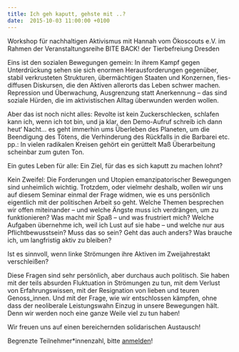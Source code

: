 ```yaml
---
title: Ich geh kaputt, gehste mit ..?
date:  2015-10-03 11:00:00 +0100
---
```


Workshop für nachhaltigen Aktivismus mit Hannah vom Ökoscouts e.V. im Rahmen der Veranstaltungsreihe BITE BACK! der Tierbefreiung Dresden



Eins ist den sozialen Bewegungen gemein: In ihrem Kampf gegen Unterdrückung sehen sie sich enormen Herausforderungen gegenüber,
stabil verkrusteten Strukturen, übermächtigen Staaten und Konzernen, fies-diffusen Diskursen, die den Aktiven allerorts das
Leben schwer machen. Repression und Überwachung, Ausgrenzung statt Anerkennung – das sind soziale Hürden, die im aktivistischen
Alltag überwunden werden wollen.



Aber das ist noch nicht alles: Revolte ist kein Zuckerschlecken, schlafen kann ich, wenn ich tot bin, und ja klar, den Demo-Aufruf
schreib ich dann heut‘ Nacht… es geht immerhin ums Überleben des Planeten, um die Beendigung des Tötens, die Verhinderung
des Rückfalls in die Barbarei etc. pp.: In vielen radikalen Kreisen gehört ein gerüttelt Maß Überarbeitung scheinbar zum guten
Ton.



Ein gutes Leben für alle: Ein Ziel, für das es sich kaputt zu machen lohnt?


Kein Zweifel: Die Forderungen und Utopien emanzipatorischer Bewegungen sind unheimlich wichtig. Trotzdem, oder vielmehr deshalb,
wollen wir uns auf diesem Seminar einmal der Frage widmen, wie es uns persönlich eigentlich mit der politischen Arbeit so
geht. Welche Themen besprechen wir offen miteinander – und welche Ängste muss ich verdrängen, um zu funktionieren? Was macht
mir Spaß – und was frustriert mich? Welche Aufgaben übernehme ich, weil ich Lust auf sie habe – und welche nur aus Pflichtbewusstsein?
Muss das so sein? Geht das auch anders? Was brauche ich, um langfristig aktiv zu bleiben?



Ist es sinnvoll, wenn linke Strömungen ihre Aktiven im Zweijahrestakt verschleißen?


Diese Fragen sind sehr persönlich, aber durchaus auch politisch. Sie haben mit der teils absurden Fluktuation in Strömungen
zu tun, mit dem Verlust von Erfahrungswissen, mit der Resignation von lieben und teuren Genoss_innen. Und mit der Frage, wie
wir entschlossen kämpfen, ohne dass der neoliberale Leistungswahn Einzug in unsere Bewegungen hält. Denn wir werden noch eine
ganze Weile viel zu tun haben!



Wir freuen uns auf einen bereichernden solidarischen Austausch!


Begrenzte Teilnehmer*innenzahl, bitte <a href="http://biteback.tierbefreiung-dresden.org/#Kontakt">anmelden</a>!


